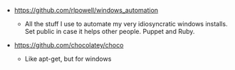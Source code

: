 - https://github.com/rlpowell/windows_automation
  - All the stuff I use to automate my very idiosyncratic windows installs. Set public in case it helps other people. Puppet and Ruby.
  
- https://github.com/chocolatey/choco
  -  Like apt-get, but for windows
